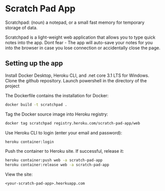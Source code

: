 Scratch Pad App
======================
Scratchpad: (noun) a notepad, or a small fast memory for temporary storage of data.

Scratchpad is a light-weight web application that allows you to type quick notes into
the app. Dont fear - The app will auto-save your notes for you into the browser 
in case you lose connection or accidentally close the page.


Setting up the app
-------------------
Install Docker Desktop, Heroku CLI, and .net core 3.1 LTS for Windows.
Clone the github repository.
Launch powershell in the directory of the project

The Dockerfile contains the installation for Docker:
```bash
docker build -t scratchpad .
```

Tag the Docker source image into Heroku registry:
```bash
docker tag scratchpad registry.heroku.com/scratch-pad-app/web
```

Use Heroku CLI to login (enter your email and password):
```bash
heroku container:login
```

Push the container to Heroku site. If successful, release it: 
```bash
heroku container:push web -a scratch-pad-app
heroku container:release web -a scratch-pad-app
```

View the site:
```
<your-scratch-pad-app>.heorkuapp.com
```
